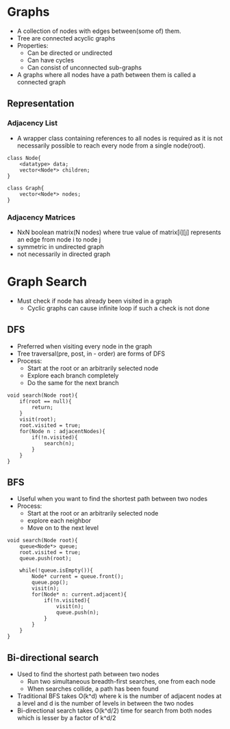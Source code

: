 # Graphs
- A collection of nodes with edges between(some of) them.
- Tree are connected acyclic graphs
- Properties:
    - Can be directed or undirected
    - Can have cycles
    - Can consist of unconnected sub-graphs
- A graphs where all nodes have a path between them is called a connected graph

## Representation
### Adjacency List
- A wrapper class containing references to all nodes is required as it is not 
necessarily possible to reach every node from a single node(root).
```
class Node{
    <datatype> data;
    vector<Node*> children;
}

class Graph{
    vector<Node*> nodes;
}
```

### Adjacency Matrices
- NxN boolean matrix(N nodes) where true value of matrix\[i\]\[j\] represents 
an edge from node i to node j
- symmetric in undirected graph
- not necessarily in directed graph

# Graph Search
- Must check if node has already been visited in a graph
    - Cyclic graphs can cause infinite loop if such a check is not done
## DFS
- Preferred when visiting every node in the graph
- Tree traversal(pre, post, in - order) are forms of DFS
- Process:
    - Start at the root or an arbitrarily selected node
    - Explore each branch completely
    - Do the same for the next branch
```
void search(Node root){
    if(root == null){
        return;
    }
    visit(root);
    root.visited = true;
    for(Node n : adjacentNodes){
        if(!n.visited){
            search(n);
        }
    }
}
```
## BFS
- Useful when you want to find the shortest path between two nodes
- Process:
    - Start at the root or an arbitrarily selected node
    - explore each neighbor
    - Move on to the next level
```
void search(Node root){
    queue<Node*> queue;
    root.visited = true;
    queue.push(root);

    while(!queue.isEmpty()){
        Node* current = queue.front();
        queue.pop();
        visit(n);
        for(Node* n: current.adjacent){
            if(!n.visited){
                visit(n);
                queue.push(n);
            }
        }
    }
}
```
## Bi-directional search
- Used to find the shortest path between two nodes
    - Run two simultaneous breadth-first searches, one from each node
    - When searches collide, a path has been found
- Traditional BFS takes O(k^d) where k is the number of adjacent nodes at a level
    and d is the number of levels in between the two nodes
- Bi-directional search takes O(k^d/2) time for search from both nodes
    which is lesser by a factor of k^d/2